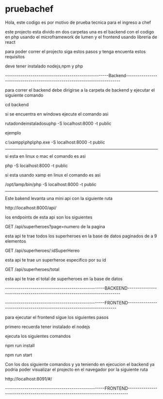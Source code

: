 # pruebachef

Hola, este codigo es por motivo de prueba tecnica para el ingreso a chef

este projecto esta divido en dos carpetas una es el backend con el codigo en php usando el microframework de lumen y el frontend usando
libreria de react


para poder correr el projecto siga estos pasos y tenga encuenta estos requisitos

deve tener instalado nodejs,npm y php

-----------------------------------------------------Backend---------------------------------------------------------------------------

para correr el backend debe dirigirse a la carpeta de backend y ejecutar el siguiente comando 

cd backend

si se encuentra en windows ejecute el comando asi 

rutadondeinstaladosuphp -S localhost:8000 -t public

ejemplo 

c:\xampp\php\php.exe -S localhost:8000 -t public

----------------------------------------------------------------------------------------------------------------------------------------

si esta en linux o mac el comando es asi 

php -S localhost:8000 -t public


si esta usando xamp en linux el comando es asi 

/opt/lamp/bin/php -S localhost:8000 -t public

------------------------------------------------------------------------------------------------------------------------------------------


Este bakend levanta una mini api con la siguiente ruta

http://localhost:8000/api/

los endpoints de esta api son los siguientes


GET /api/superheroes?page=numero de la pagina

esta api te trae todos los superheroes en la base de datos paginados de a 9 elementos 


GET /api/superheroes/:idSuperHereo

esta api te trae un superheroe especifico por su id


GET /api/superheroes/total

esta api te trae el total de superheroes en la base de datos 

---------------------------------------------------BACKEEND--------------------------------------------------------------------------



---------------------------------------------------FRONTEND------------------------------------------------------------------------

para ejecutar el frontend sigue los siguientes pasos 

primero recuerda tener instalado el nodejs 

ejecuta los siguientes comandos

npm run install

npm run start

Con los dos siguiente comandos y ya teniendo en ejecucion el backend ya podria poder visualizar el projecto en el navegador por la 
siguiente ruta

http://localhost:8091/#/




---------------------------------------------------FRONTEND------------------------------------------------------------------------------



























